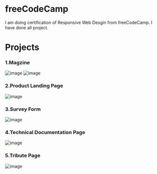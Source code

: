 # freeCodeCamp
I am doing certification of Responsive Web Desgin from freeCodeCamp.
I have done all project.

# Projects 

### 1.Magzine

![image](https://user-images.githubusercontent.com/95537899/215329429-a75dfb5d-1daa-40e9-8104-34704f7b662b.png)
![image](https://user-images.githubusercontent.com/95537899/215329462-960332e2-218a-46a1-b8cf-b5bbc397b35f.png)

### 2.Product Landing Page

![image](https://user-images.githubusercontent.com/95537899/215329660-6b871875-33e7-4d0f-99c3-36d294f03dd5.png)

### 3.Survey Form

![image](https://user-images.githubusercontent.com/95537899/215329698-368905f3-150b-4b45-915d-10be945300c3.png)

### 4.Technical Documentation Page

![image](https://user-images.githubusercontent.com/95537899/215329805-3300ed9d-a228-43ec-9655-a73646f6fb54.png)

### 5.Tribute Page

![image](https://user-images.githubusercontent.com/95537899/215329844-f54f18bb-28ec-437d-a87d-f1510fc7c2fa.png)
